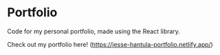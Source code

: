 # Portfolio

Code for my personal portfolio, made using the React library.

Check out my portfolio here! (https://jesse-hantula-portfolio.netlify.app/)
